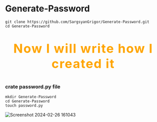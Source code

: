 # Generate-Password
```
git clone https://github.com/SargsyanGrigor/Generate-Password.git
cd Generate-Password
```
# <p style="font-size: 40px; letter-spacing: 2px; color: orange;" align="center">Now I will write how I created it</p>

<h3>crate password.py file</h3>

```
mkdir Generate-Password 
cd Generate-Password
touch password.py
```
![Screenshot 2024-02-26 161043](https://github.com/SargsyanGrigor/Generate-Password/assets/106109042/c4ba53c7-c056-4090-848a-dd12d7cdec8c)
